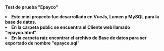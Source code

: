 <b>Test de prueba "Epayco"<b>

<li>Este mini proyecto fue desarrollado en VueJs, Lumen y MySQL para la base de datos.</li>

<li>En la carpeta public se encuentra el Cliente web llamado "epayco.html"</li>

<li>En la carpeta raíz encontrar el archivo de Base de datos para ser exportado de nombre "epayco.sql"</li>

